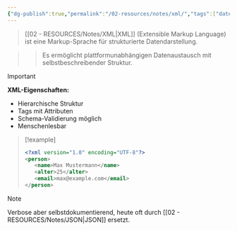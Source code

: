 ```yaml
---
{"dg-publish":true,"permalink":"/02-resources/notes/xml/","tags":["datenformat/strukturiert","markup/standards"],"noteIcon":"","updated":"2025-09-29T16:22:53.924+02:00"}
---
```


>[[02 - RESOURCES/Notes/XML\|XML]] (Extensible Markup Language) ist eine Markup-Sprache für strukturierte Datendarstellung.

>>Es ermöglicht plattformunabhängigen Datenaustausch mit selbstbeschreibender Struktur.

>[!important] 
>**XML-Eigenschaften:**
>- Hierarchische Struktur
>- Tags mit Attributen
>- Schema-Validierung möglich
>- Menschenlesbar

>[!example] 
>```xml
><?xml version="1.0" encoding="UTF-8"?>
><person>
>    <name>Max Mustermann</name>
>    <alter>25</alter>
>    <email>max@example.com</email>
></person>
>```

>[!note] 
>Verbose aber selbstdokumentierend, heute oft durch [[02 - RESOURCES/Notes/JSON\|JSON]] ersetzt.